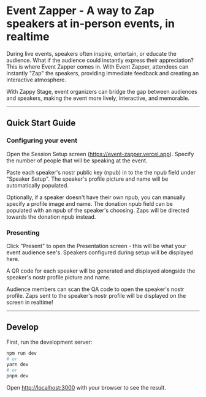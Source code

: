 # Event Zapper - A way to Zap speakers at in-person events, in realtime

During live events, speakers often inspire, entertain, or educate the audience. What if the audience could instantly express their appreciation? This is where Event Zapper comes in. With Event Zapper, attendees can instantly "Zap" the speakers, providing immediate feedback and creating an interactive atmosphere.

With Zappy Stage, event organizers can bridge the gap between audiences and speakers, making the event more lively, interactive, and memorable.

---

## Quick Start Guide

### Configuring your event

Open the Session Setup screen (https://event-zapper.vercel.app). Specify the number of people that will be speaking at the event. 

Paste each speaker's nostr public key (npub) in to the the npub field under "Speaker Setup". The speaker's profile picture and name will be automatically populated.

Optionally, if a speaker doesn't have their own npub, you can manually specify a profile image and name. The donation npub field can be populated with an npub of the speaker's choosing. Zaps will be directed towards the donation npub instead.

### Presenting

Click "Present" to open the Presentation screen - this will be what your event audience see's. Speakers configured during setup will be displayed here.

A QR code for each speaker will be generated and displayed alongside the speaker's nostr profile picture and name.  

Audience members can scan the QA code to open the speaker's nostr profile. Zaps sent to the speaker's nostr profile will be displayed on the screen in realtime!

---

## Develop

First, run the development server:

```bash
npm run dev
# or
yarn dev
# or
pnpm dev
```

Open [http://localhost:3000](http://localhost:3000) with your browser to see the result.


